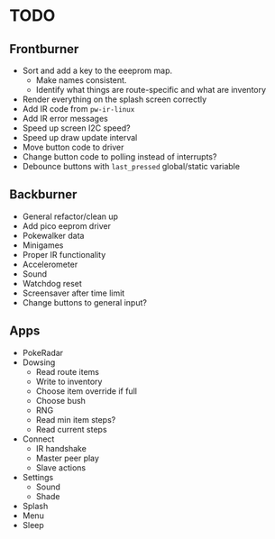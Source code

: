 # TODO

## Frontburner

- Sort and add a key to the eeeprom map.
    - Make names consistent.
    - Identify what things are route-specific and what are inventory
- Render everything on the splash screen correctly
- Add IR code from `pw-ir-linux`
- Add IR error messages
- Speed up screen I2C speed?
- Speed up draw update interval
- Move button code to driver
- Change button code to polling instead of interrupts?
- Debounce buttons with `last_pressed` global/static variable

## Backburner

- General refactor/clean up
- Add pico eeprom driver
- Pokewalker data
- Minigames
- Proper IR functionality
- Accelerometer
- Sound
- Watchdog reset
- Screensaver after time limit
- Change buttons to general input?


## Apps

- PokeRadar
- Dowsing
    - Read route items
    - Write to inventory
    - Choose item override if full
    - Choose bush
    - RNG
    - Read min item steps?
    - Read current steps
- Connect
    - IR handshake
    - Master peer play
    - Slave actions
- Settings
    - Sound
    - Shade
- Splash
- Menu
- Sleep


